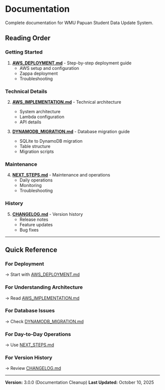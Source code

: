 # Documentation

Complete documentation for WMU Papuan Student Data Update System.

## Reading Order

### Getting Started
1. **[AWS_DEPLOYMENT.md](AWS_DEPLOYMENT.md)** - Step-by-step deployment guide
   - AWS setup and configuration
   - Zappa deployment
   - Troubleshooting

### Technical Details
2. **[AWS_IMPLEMENTATION.md](AWS_IMPLEMENTATION.md)** - Technical architecture
   - System architecture
   - Lambda configuration
   - API details

3. **[DYNAMODB_MIGRATION.md](DYNAMODB_MIGRATION.md)** - Database migration guide
   - SQLite to DynamoDB migration
   - Table structure
   - Migration scripts

### Maintenance
4. **[NEXT_STEPS.md](NEXT_STEPS.md)** - Maintenance and operations
   - Daily operations
   - Monitoring
   - Troubleshooting

### History
5. **[CHANGELOG.md](CHANGELOG.md)** - Version history
   - Release notes
   - Feature updates
   - Bug fixes

---

## Quick Reference

### For Deployment
→ Start with [AWS_DEPLOYMENT.md](AWS_DEPLOYMENT.md)

### For Understanding Architecture
→ Read [AWS_IMPLEMENTATION.md](AWS_IMPLEMENTATION.md)

### For Database Issues
→ Check [DYNAMODB_MIGRATION.md](DYNAMODB_MIGRATION.md)

### For Day-to-Day Operations
→ Use [NEXT_STEPS.md](NEXT_STEPS.md)

### For Version History
→ Review [CHANGELOG.md](CHANGELOG.md)

---

**Version:** 3.0.0 (Documentation Cleanup)
**Last Updated:** October 10, 2025
